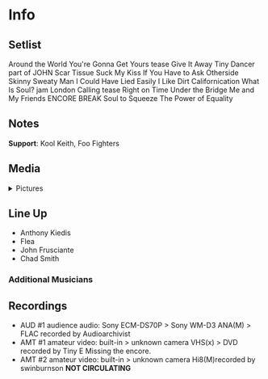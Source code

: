 # Info

## Setlist

Around the World
You're Gonna Get Yours tease
Give It Away
Tiny Dancer part of JOHN
Scar Tissue
Suck My Kiss
If You Have to Ask
Otherside
Skinny Sweaty Man
I Could Have Lied
Easily
I Like Dirt
Californication
What Is Soul? jam
London Calling tease
Right on Time
Under the Bridge
Me and My Friends
ENCORE BREAK
Soul to Squeeze
The Power of Equality

## Notes

**Support**: Kool Keith, Foo Fighters

## Media 

<details>
  <summary>Pictures</summary>
  <!--<img alt="Setlist" title="Setlist" src="_.jpg" height="200" />
  <img alt="Clipping" title="Clipping" src="_.jpg" height="200" />
  <img alt="Flyer" title="Flyer" src="_.jpg" height="200" />-->
</details>

## Line Up

* Anthony Kiedis
* Flea
* John Frusciante
* Chad Smith

### Additional Musicians

## Recordings

* AUD #1 audience audio: Sony ECM-DS70P > Sony WM-D3 ANA(M) > FLAC recorded by Audioarchivist  
* AMT #1 amateur video: built-in > unknown camera VHS(x) > DVD recorded by Tiny E Missing the encore. 
* AMT #2 amateur video: built-in > unknown camera Hi8(M)recorded by swinburnson **NOT CIRCULATING**
